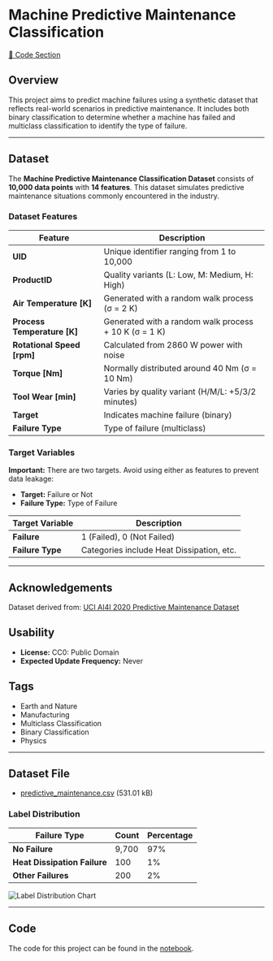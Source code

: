 # Machine Predictive Maintenance Classification

[🔗 Code Section](https://github.com/SPritamDas/Portfolio-Projects/blob/main/Predictive%20Maintenance/1.%20Machine%20Failure%20Classification/predictive-maintenance-final-project.ipynb)

## Overview
This project aims to predict machine failures using a synthetic dataset that reflects real-world scenarios in predictive maintenance. It includes both binary classification to determine whether a machine has failed and multiclass classification to identify the type of failure.

---

## Dataset
The **Machine Predictive Maintenance Classification Dataset** consists of **10,000 data points** with **14 features**. This dataset simulates predictive maintenance situations commonly encountered in the industry.

### Dataset Features
| Feature                  | Description                                               |
|--------------------------|-----------------------------------------------------------|
| **UID**                  | Unique identifier ranging from 1 to 10,000               |
| **ProductID**            | Quality variants (L: Low, M: Medium, H: High)            |
| **Air Temperature [K]**  | Generated with a random walk process (σ = 2 K)           |
| **Process Temperature [K]** | Generated with a random walk process + 10 K (σ = 1 K) |
| **Rotational Speed [rpm]** | Calculated from 2860 W power with noise                |
| **Torque [Nm]**         | Normally distributed around 40 Nm (σ = 10 Nm)             |
| **Tool Wear [min]**     | Varies by quality variant (H/M/L: +5/3/2 minutes)         |
| **Target**               | Indicates machine failure (binary)                        |
| **Failure Type**         | Type of failure (multiclass)                             |

### Target Variables
**Important:** There are two targets. Avoid using either as features to prevent data leakage:
- **Target:** Failure or Not
- **Failure Type:** Type of Failure

| Target Variable       | Description                                  |
|-----------------------|----------------------------------------------|
| **Failure**           | 1 (Failed), 0 (Not Failed)                  |
| **Failure Type**      | Categories include Heat Dissipation, etc.   |

---

## Acknowledgements
Dataset derived from: [UCI AI4I 2020 Predictive Maintenance Dataset](https://archive.ics.uci.edu/ml/datasets/AI4I+2020+Predictive+Maintenance+Dataset)

## Usability
- **License:** CC0: Public Domain
- **Expected Update Frequency:** Never

## Tags
- Earth and Nature
- Manufacturing
- Multiclass Classification
- Binary Classification
- Physics

---

## Dataset File
- [predictive_maintenance.csv](predictive_maintenance.csv) (531.01 kB)

### Label Distribution
| Failure Type              | Count | Percentage |
|---------------------------|-------|------------|
| **No Failure**            | 9,700 | 97%        |
| **Heat Dissipation Failure** | 100   | 1%         |
| **Other Failures**        | 200   | 2%         |

![Label Distribution Chart](link_to_label_distribution_chart.png)

---

## Code
The code for this project can be found in the [notebook](https://github.com/SPritamDas/Portfolio-Projects/blob/main/Predictive%20Maintenance/1.%20Machine%20Failure%20Classification/predictive-maintenance-final-project.ipynb).
